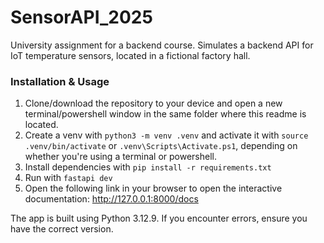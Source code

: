 # SensorAPI_2025
University assignment for a backend course. Simulates a backend API for IoT temperature sensors, located in a fictional factory hall.

### Installation & Usage
1. Clone/download the repository to your device and open a new terminal/powershell window in the same folder where this readme is located.
1. Create a venv with `python3 -m venv .venv` and activate it with `source .venv/bin/activate` or `.venv\Scripts\Activate.ps1`, depending on whether you're using a terminal or powershell.
2. Install dependencies with `pip install -r requirements.txt`
3. Run with `fastapi dev`
4. Open the following link in your browser to open the interactive documentation: http://127.0.0.1:8000/docs

The app is built using Python 3.12.9. If you encounter errors, ensure you have the correct version.